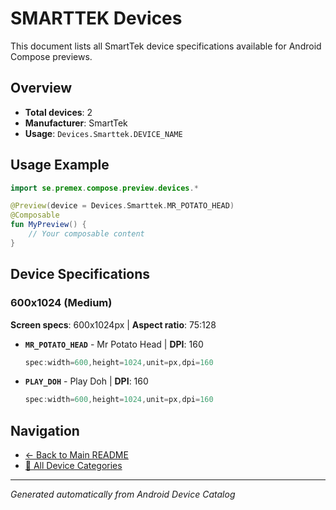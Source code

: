 # SMARTTEK Devices

This document lists all SmartTek device specifications available for Android Compose previews.

## Overview

- **Total devices**: 2
- **Manufacturer**: SmartTek
- **Usage**: `Devices.Smarttek.DEVICE_NAME`

## Usage Example

```kotlin
import se.premex.compose.preview.devices.*

@Preview(device = Devices.Smarttek.MR_POTATO_HEAD)
@Composable
fun MyPreview() {
    // Your composable content
}
```

## Device Specifications

### 600x1024 (Medium)

**Screen specs**: 600x1024px | **Aspect ratio**: 75:128

- **`MR_POTATO_HEAD`** - Mr Potato Head | **DPI**: 160
  ```kotlin
  spec:width=600,height=1024,unit=px,dpi=160
  ```

- **`PLAY_DOH`** - Play Doh | **DPI**: 160
  ```kotlin
  spec:width=600,height=1024,unit=px,dpi=160
  ```

## Navigation

- [← Back to Main README](../../README.md)
- [📱 All Device Categories](../README.md)

---
*Generated automatically from Android Device Catalog*
